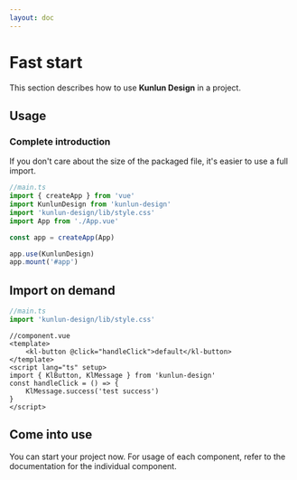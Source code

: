```yaml
---
layout: doc
---
```


# Fast start

This section describes how to use **Kunlun Design** in a project.

## Usage

### Complete introduction

If you don't care about the size of the packaged file, it's easier to use a full import.

```ts
//main.ts
import { createApp } from 'vue'
import KunlunDesign from 'kunlun-design'
import 'kunlun-design/lib/style.css'
import App from './App.vue'

const app = createApp(App)

app.use(KunlunDesign)
app.mount('#app')
```

## Import on demand

```ts
//main.ts
import 'kunlun-design/lib/style.css'
```

```vue
//component.vue
<template>
    <kl-button @click="handleClick">default</kl-button>
</template>
<script lang="ts" setup>
import { KlButton, KlMessage } from 'kunlun-design'
const handleClick = () => {
    KlMessage.success('test success')
}
</script>
```

## Come into use

You can start your project now. For usage of each component, refer to the documentation for the individual component.
